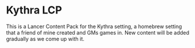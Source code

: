 # Kythra LCP

This is a Lancer Content Pack for the Kythra setting, a homebrew setting that a friend of mine created and GMs games in. New content will be added gradually as we come up with it.